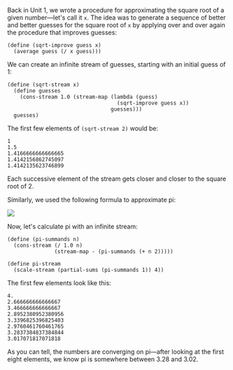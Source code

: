 Back in Unit 1, we wrote a procedure for approximating the square root
of a given number&mdash;let's call it `x`. The idea was to generate a sequence of better
and better guesses for the square root of `x` by applying over and over again
the procedure that improves guesses:

```
(define (sqrt-improve guess x)
  (average guess (/ x guess)))
```

We can create an infinite stream of guesses, starting with an initial guess of
1:

```
(define (sqrt-stream x)
  (define guesses 
    (cons-stream 1.0 (stream-map (lambda (guess) 
                                   (sqrt-improve guess x)) 
                                 guesses)))
  guesses)
```

The first few elements of `(sqrt-stream 2)` would be:

```
1
1.5
1.4166666666666665
1.4142156862745097
1.4142135623746899
```

Each successive element of the stream gets closer and closer to the square
root of 2.

Similarly, we used the following formula to approximate pi:

![](http://mitpress.mit.edu/sicp/full-text/book/ch3-Z-G-41.gif)

Now, let's calculate pi with an infinite stream:

```
(define (pi-summands n)
  (cons-stream (/ 1.0 n)
               (stream-map - (pi-summands (+ n 2)))))

(define pi-stream
  (scale-stream (partial-sums (pi-summands 1)) 4))
```

The first few elements look like this:

```
4.
2.666666666666667
3.466666666666667
2.8952380952380956
3.3396825396825403
2.9760461760461765
3.2837384837384844
3.017071817071818
```

As you can tell, the numbers are converging on pi&mdash;after looking at the first
eight elements, we know pi is somewhere between 3.28 and 3.02.
